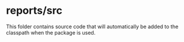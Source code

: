 # reports/src

This folder contains source code that will automatically be added to the classpath when
the package is used.

